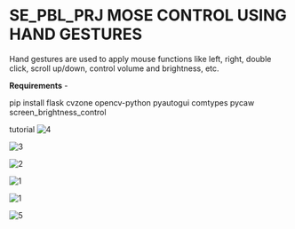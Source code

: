 # SE_PBL_PRJ MOSE CONTROL USING HAND GESTURES
Hand gestures are used to apply mouse functions like left, right, double click, scroll up/down, control volume and brightness, etc.


**Requirements** - 

pip install
flask
cvzone
opencv-python
pyautogui
comtypes
pycaw
screen_brightness_control


tutorial
![4](https://github.com/user-attachments/assets/ea13212e-0807-4e3e-93b0-d98c3a646716)


![3](https://github.com/user-attachments/assets/326b3ac2-a053-4b59-92f4-01972ebe0b74)


![2](https://github.com/user-attachments/assets/a1bd7150-1877-40ca-ab2f-d77dcc750a1c)


![1](https://github.com/user-attachments/assets/9d5b3630-c586-46e1-b39d-b6f3776abfe8)


![1](https://github.com/user-attachments/assets/f147a599-fbbf-4d63-be4c-f16265ebe392)


![5](https://github.com/user-attachments/assets/99cc1a38-45bf-41d6-a548-2760ab204394)

